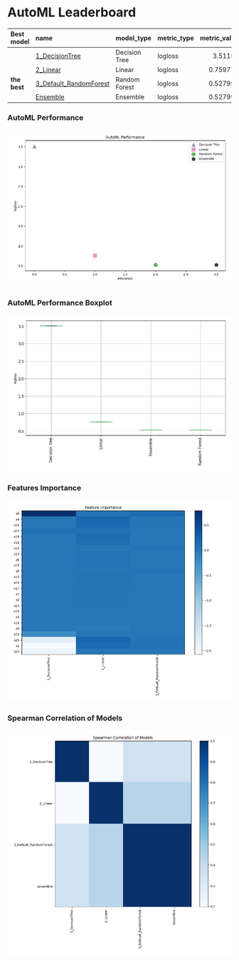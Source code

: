 # AutoML Leaderboard

| Best model   | name                                                       | model_type    | metric_type   |   metric_value |   train_time |
|:-------------|:-----------------------------------------------------------|:--------------|:--------------|---------------:|-------------:|
|              | [1_DecisionTree](1_DecisionTree/README.md)                 | Decision Tree | logloss       |       3.51158  |         7.72 |
|              | [2_Linear](2_Linear/README.md)                             | Linear        | logloss       |       0.759778 |         5.07 |
| **the best** | [3_Default_RandomForest](3_Default_RandomForest/README.md) | Random Forest | logloss       |       0.527996 |         3.04 |
|              | [Ensemble](Ensemble/README.md)                             | Ensemble      | logloss       |       0.527996 |         0.63 |

### AutoML Performance
![AutoML Performance](ldb_performance.png)

### AutoML Performance Boxplot
![AutoML Performance Boxplot](ldb_performance_boxplot.png)

### Features Importance
![features importance across models](features_heatmap.png)



### Spearman Correlation of Models
![models spearman correlation](correlation_heatmap.png)

